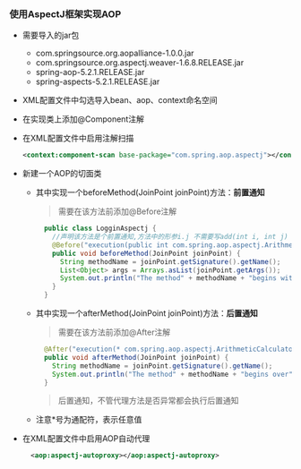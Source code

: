 ### 使用AspectJ框架实现AOP
  + 需要导入的jar包
    + com.springsource.org.aopalliance-1.0.0.jar
    + com.springsource.org.aspectj.weaver-1.6.8.RELEASE.jar
    + spring-aop-5.2.1.RELEASE.jar
    + spring-aspects-5.2.1.RELEASE.jar
  + XML配置文件中勾选导入bean、aop、context命名空间
  + 在实现类上添加@Component注解
  + 在XML配置文件中启用注解扫描
    ```xml
    <context:component-scan base-package="com.spring.aop.aspectj"></context:component-scan>
    ```
  + 新建一个AOP的切面类
    + 其中实现一个beforeMethod(JoinPoint joinPoint)方法：**前置通知**
      > 需要在该方法前添加@Before注解
        ```java
          public class LogginAspectj {
            //声明该方法是个前置通知,方法中的形参i.j 不需要写add(int i, int j)
            @Before("execution(public int com.spring.aop.aspectj.ArithmeticCalculator.*(int, int))")
            public void beforeMethod(JoinPoint joinPoint) {
              String methodName = joinPoint.getSignature().getName();
              List<Object> args = Arrays.asList(joinPoint.getArgs());
              System.out.println("The method" + methodName + "begins with" + args);
            }
          }
        ```
    + 其中实现一个afterMethod(JoinPoint joinPoint)方法：**后置通知**
      > 需要在该方法前添加@After注解
        ```java
          @After("execution(* com.spring.aop.aspectj.ArithmeticCalculator.*(int, int))")
          public void afterMethod(JoinPoint joinPoint) {
            String methodName = joinPoint.getSignature().getName();
            System.out.println("The method" + methodName + "begins over");
          }
        ``` 
      > 后置通知，不管代理方法是否异常都会执行后置通知
    + 注意*号为通配符，表示任意值
    
  + 在XML配置文件中启用AOP自动代理
    ```xml
      <aop:aspectj-autoproxy></aop:aspectj-autoproxy>
    ```
